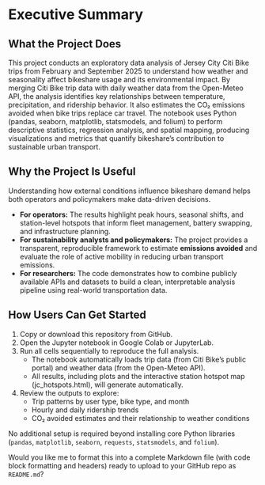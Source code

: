 # Executive Summary

## What the Project Does
This project conducts an exploratory data analysis of Jersey City Citi Bike trips from February and September 2025 to understand how weather and seasonality affect bikeshare usage and its environmental impact.
By merging Citi Bike trip data with daily weather data from the Open-Meteo API, the analysis identifies key relationships between temperature, precipitation, and ridership behavior. It also estimates the CO₂ emissions avoided when bike trips replace car travel.
The notebook uses Python (pandas, seaborn, matplotlib, statsmodels, and folium) to perform descriptive statistics, regression analysis, and spatial mapping, producing visualizations and metrics that quantify bikeshare’s contribution to sustainable urban transport.

## Why the Project Is Useful
Understanding how external conditions influence bikeshare demand helps both operators and policymakers make data-driven decisions.
* **For operators:** The results highlight peak hours, seasonal shifts, and station-level hotspots that inform fleet management, battery swapping, and infrastructure planning.
* **For sustainability analysts and policymakers:** The project provides a transparent, reproducible framework to estimate **emissions avoided** and evaluate the role of active mobility in reducing urban transport emissions.
* **For researchers:** The code demonstrates how to combine publicly available APIs and datasets to build a clean, interpretable analysis pipeline using real-world transportation data.

## How Users Can Get Started
1. Copy or download this repository from GitHub.
2. Open the Jupyter notebook in Google Colab or JupyterLab.
3. Run all cells sequentially to reproduce the full analysis.
   * The notebook automatically loads trip data (from Citi Bike’s public portal) and weather data (from the Open-Meteo API).
   * All results, including plots and the interactive station hotspot map (jc_hotspots.html), will generate automatically.
4. Review the outputs to explore:
   * Trip patterns by user type, bike type, and month
   * Hourly and daily ridership trends
   * CO₂ avoided estimates and their relationship to weather conditions

No additional setup is required beyond installing core Python libraries (`pandas`, `matplotlib`, `seaborn`, `requests`, `statsmodels`, and `folium`).

Would you like me to format this into a complete Markdown file (with code block formatting and headers) ready to upload to your GitHub repo as `README.md`?
